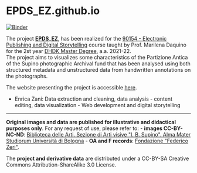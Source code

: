 # EPDS_EZ.github.io
[![Binder](https://mybinder.org/badge_logo.svg)](https://mybinder.org/v2/gh/https%3A%2F%2Fenri-ca.github.io%2FEPDS_EZ/main)

The project <a href="https://enri-ca.github.io/EPDS_EZ/index.html" target="_blank"><b>EPDS_EZ</b></a>, has been realized for the <a href="https://www.unibo.it/it/didattica/insegnamenti/insegnamento/2021/443749" target="_blank">90154 - Electronic Publishing and Digital Storytelling</a> course taught by Prof. Marilena Daquino for the 2st year <a href="https://corsi.unibo.it/2cycle/DigitalHumanitiesKnowledge" target="_blank">DHDK Master Degree</a>, a.a. 2021-22.<br>
The project aims to visualizes some characteristics of the Partizione Antica of the Supino photographic Archival fund that has been analysed using both structured metadata and unstructured data from handwritten annotations on the photographs.
<br>

The website presenting the project is accessible [here](https://enri-ca.github.io/EPDS_EZ/). 

- Enrica Zani: Data extraction and cleaning, data analysis - content editing, data visualization - Web development and digital storytelling

<hr>
<b>Original images and data are published for illustrative and didactical purposes only</b>.
For any request of use, please refer to: 
 - <b>images CC-BY-NC-ND</b>: <a href="mailto:abis.arti-av@unibo.it">Biblioteca delle Arti. Sezione di Arti visive "I. B. Supino". Alma Mater Studiorum Università di Bologna</a>
 - <b>OA and F records</b>: <a href="mailto:fondazionezeri.fototeca@unibo.it">Fondazione "Federico Zeri"</a>.<br>

The <b>project and derivative data</b> are distributed under a CC-BY-SA Creative Commons Attribution-ShareAlike 3.0 License.
